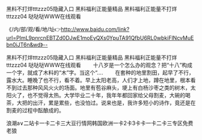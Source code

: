 黑料不打烊tttzzz05隐藏入口
黑料福利正能量精品
黑料福利正能量不打烊tttzzz04
哒哒哒WWW在线观看


《/内/部/观/看/地/址👉http://www.baidu.com/link?url=PImL9pnrcnEBTZd0DJwE1moEyQXs0YpuTA91QfbU6RL0wbkiFlNcvMuEbn0iJT6n&wd》--

黑料不打烊tttzzz05隐藏入口
黑料福利正能量精品
黑料福利正能量不打烊tttzzz04
哒哒哒WWW在线观看
　　十八岁是一个怎么办的观念？把“十八”构成一个字，就成了木料的“木”字。当这个“....
　　在套种的地里割田，起早了不行，露水大。睡晚了也不行，看不着。早上太阳老高，人们才上地，蹲在地里，根本看不到过去那种风风火火的场面。地里有苞谷麻头，埂上有白杨沙枣之类的树木，太阳火了，也不觉得太热。大学毕业二十年，我年年都回家给父母割麦，大碗的喝茶，大把的出汗，累是累些，也没怕过。说来也是，我许多短小的诗作，竟还是在割麦的过程中酝酿成的。





浪潮a∨二站卡一卡二卡三大豆行情网韩国欧洲一卡2卡3卡卡一卡二卡三专区免费老狼
